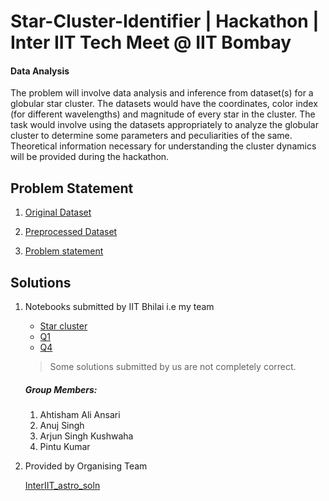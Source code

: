 # Star-Cluster-Identifier | Hackathon | Inter IIT Tech Meet @ IIT Bombay
#### Data Analysis 

The problem will involve data analysis and inference from dataset(s) for a globular star cluster. 
The datasets would have the coordinates, color index (for different wavelengths) and magnitude of every star in the cluster.
The task would involve using the datasets appropriately to analyze the globular cluster to determine some parameters and peculiarities of the same. 
Theoretical information necessary for understanding the cluster dynamics will be provided during the hackathon.

## Problem Statement
   1. [Original Dataset](https://drive.google.com/file/d/1WkCE1cxiFFedq7I9DjnlkDwSSwZynj4z/view?usp=sharing)
   
   2. [Preprocessed Dataset](https://drive.google.com/open?id=1DHesv5yuwqxMcRJxcS2G1UbuOeZfW-VC)

   3. [Problem statement](https://github.com/pintuiitbhi/Star-Cluster-Identifier/blob/master/problem_statement.pdf)


## Solutions
   1. Notebooks submitted by IIT Bhilai i.e my team
      - [Star cluster](https://github.com/pintuiitbhi/Star-Cluster-Identifier/blob/master/Star_Cluster.ipynb)
      - [Q1](https://github.com/pintuiitbhi/Star-Cluster-Identifier/blob/master/q1.ipynb)
      - [Q4](https://github.com/pintuiitbhi/Star-Cluster-Identifier/blob/master/q4.ipynb)
      
      > Some solutions submitted by us are not completely correct.
      
      ##### Group Members:    
         1. Ahtisham Ali Ansari
         2. Anuj Singh
         3. Arjun Singh Kushwaha
         4. Pintu Kumar

            
      
   2. Provided by Organising Team
   
      [InterIIT_astro_soln](https://github.com/pintuiitbhi/Star-Cluster-Identifier/blob/master/InterIIT_astro_soln.ipynb)
